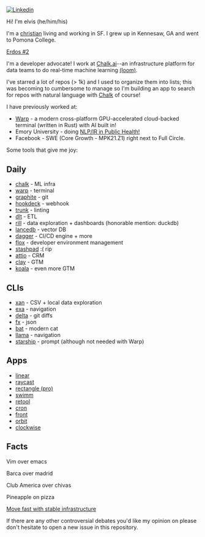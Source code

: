 ## <em></em>

[![Linkedin](https://img.shields.io/badge/-Linkedin-blue?style=flat-square&logo=Linkedin&logoColor=white&link=https://www.linkedin.com/in/elviskahoro/)](https://www.linkedin.com/in/elviskahoro/) 

Hi! I'm elvis (he/him/his)

I'm a [christian]([https://www.epicsf.com/](https://www.epicsf.com/about#vision)) living and working in SF. I grew up in Kennesaw, GA and went to Pomona College.

[Erdos #2](https://pages.pomona.edu/~sg064747/PAPERS/PRBTP.pdf)

I'm a developer advocate! I work at [Chalk.ai](https://chalk.ai)--an infrastructure platform for data teams to do real-time machine learning [(loom)](https://www.loom.com/share/2c50068829594de5a5e8d01177ac99d4).

I've starred a lot of repos (> 1k) and I used to organize them into lists; this was becoming to cumbersome to manage so I'm building an app to search for repos with natural language with [Chalk](https://chalk.ai) of course!

I have previously worked at:

- [Warp](https://warp.dev) - a modern cross-platform GPU-accelerated cloud-backed terminal (written in Rust) with AI built in!
- Emory University - doing [NLP/IR in Public Health!](https://pubmed.ncbi.nlm.nih.gov/36534457/)
- Facebook - SWE (Core Growth - MPK21.Z1) right next to Full Circle.

Some tools that give me joy:

## Daily
- [chalk](https://chalk.ai) - ML infra
- [warp](https://warp.dev) - terminal
- [graphite](https://graphite.dev/) - git
- [hookdeck](https://hookdeck.com/) - webhook
- [trunk](https://trunk.io/) - linting
- [dlt](https://github.com/dlt-hub/dlt) - ETL
- [rill](https://www.rilldata.com/) - data exploration + dashboards (honorable mention: duckdb)
- [lancedb](https://lancedb.com/) - vector DB
- [dagger](https://dagger.io/) - CI/CD engine + more
- [flox](https://flox.dev/) - developer environment management
- [stashpad](https://www.stashpad.com/) :( rip
- [attio](https://attio.com/) - CRM
- [clay](http://clay.com/) - GTM
- [koala](https://getkoala.com/) - even more GTM


## CLIs
- [xan](https://github.com/medialab/xan) - CSV + local data exploration
- [exa](https://github.com/ogham/exa) - navigation
- [delta](https://github.com/dandavison/delta) - git diffs
- [fx](https://github.com/antonmedv/fx) - json
- [bat](https://github.com/sharkdp/bat) - modern cat
- [llama](https://github.com/antonmedv/llama) - navigation
- [starship](https://github.com/starship/starship) - prompt (although not needed with Warp)

## Apps
- [linear](https://linear.app/)
- [raycast](https://www.raycast.com/)
- [rectangle (pro)](https://rectangleapp.com/pro)
- [swimm](https://swimm.io)
- [retool](https://retool.com/)
- [cron](https://cron.com/)
- [front](https://front.com/)
- [orbit](https://orbit.love/)
- [clockwise](https://www.getclockwise.com/)

## Facts

Vim over emacs

Barca over madrid

Club America over chivas

Pineapple on pizza

[Move fast with stable infrastructure](https://www.linkedin.com/in/elviskahoro)

If there are any other controversial debates you'd like my opinion on please don't hesitate to open a new issue in this repository.
